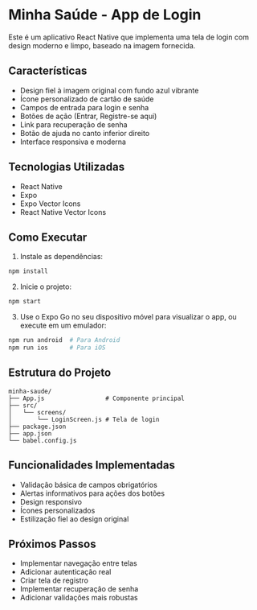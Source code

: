 # Minha Saúde - App de Login

Este é um aplicativo React Native que implementa uma tela de login com design moderno e limpo, baseado na imagem fornecida.

## Características

- Design fiel à imagem original com fundo azul vibrante
- Ícone personalizado de cartão de saúde
- Campos de entrada para login e senha
- Botões de ação (Entrar, Registre-se aqui)
- Link para recuperação de senha
- Botão de ajuda no canto inferior direito
- Interface responsiva e moderna

## Tecnologias Utilizadas

- React Native
- Expo
- Expo Vector Icons
- React Native Vector Icons

## Como Executar

1. Instale as dependências:

```bash
npm install
```

2. Inicie o projeto:

```bash
npm start
```

3. Use o Expo Go no seu dispositivo móvel para visualizar o app, ou execute em um emulador:

```bash
npm run android  # Para Android
npm run ios      # Para iOS
```

## Estrutura do Projeto

```
minha-saude/
├── App.js                 # Componente principal
├── src/
│   └── screens/
│       └── LoginScreen.js # Tela de login
├── package.json
├── app.json
└── babel.config.js
```

## Funcionalidades Implementadas

- Validação básica de campos obrigatórios
- Alertas informativos para ações dos botões
- Design responsivo
- Ícones personalizados
- Estilização fiel ao design original

## Próximos Passos

- Implementar navegação entre telas
- Adicionar autenticação real
- Criar tela de registro
- Implementar recuperação de senha
- Adicionar validações mais robustas
